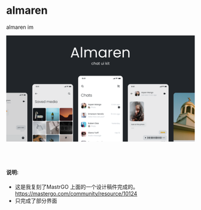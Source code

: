 # almaren
almaren im

<img src="https://raw.githubusercontent.com/944095635/almaren/master/cover.png" >

<br></br>
#### 说明:
- 这是我复刻了MastrGO 上面的一个设计稿件完成的。
https://mastergo.com/community/resource/10124
- 只完成了部分界面
